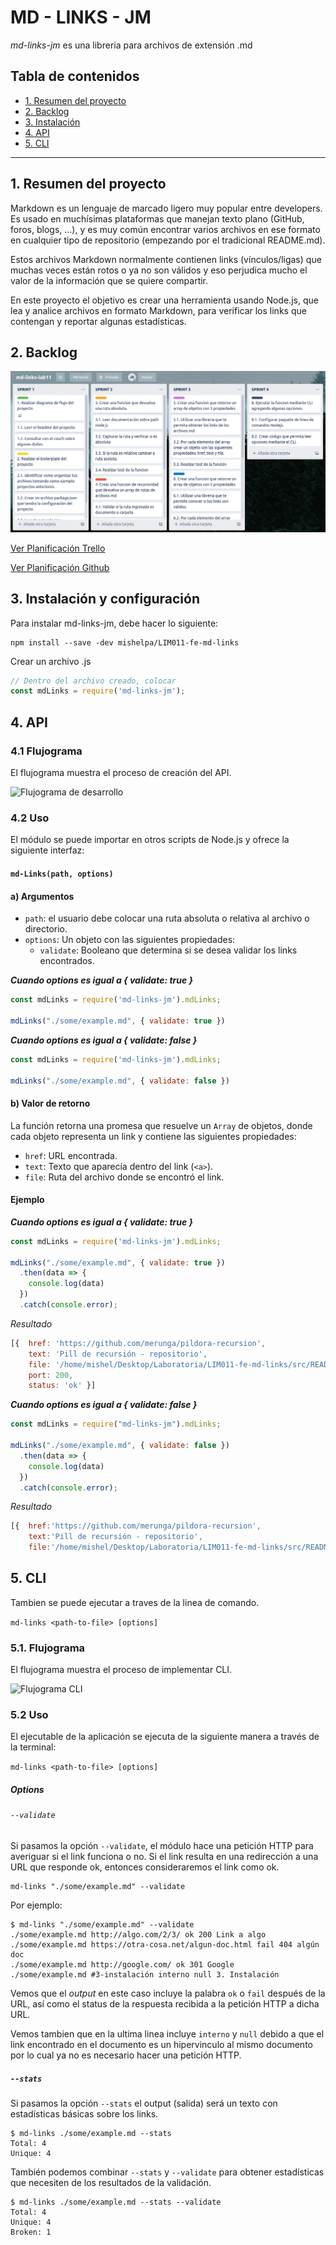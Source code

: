# MD - LINKS - JM

*md-links-jm* es una libreria para archivos de extensión .md

## Tabla de contenidos

* [1. Resumen del proyecto](#1-resumen-del-proyecto)
* [2. Backlog](#2-backlog-del-proyecto)
* [3. Instalación](#3-instalación)
* [4. API](#4-API)
* [5. CLI](#5-CLI) 

***

## 1. Resumen del proyecto

Markdown es un lenguaje de marcado ligero muy popular entre developers. Es usado en muchísimas plataformas que manejan texto plano (GitHub, foros, blogs, ...), y es muy común encontrar varios archivos en ese formato en cualquier tipo de repositorio (empezando por el tradicional README.md).

Estos archivos Markdown normalmente contienen links (vínculos/ligas) que muchas veces están rotos o ya no son válidos y eso perjudica mucho el valor de la información que se quiere compartir.

En este proyecto el objetivo es crear una herramienta usando Node.js, que lea y analice archivos en formato Markdown, para verificar los links que contengan y reportar algunas estadísticas.

## 2. Backlog

  ![Backlog](src/img/backlog.png)

  [Ver Planificación Trello](https://trello.com/invite/b/7VTjLYZJ/494a8b7b43e2f372089d830cd63f9f50/md-links-lab11)

  [Ver Planificación Github](https://github.com/mishelpa/LIM011-fe-md-links/projects/1)

## 3. Instalación y configuración

Para instalar md-links-jm, debe hacer lo siguiente: 

    npm install --save -dev mishelpa/LIM011-fe-md-links

Crear un archivo .js

```js
// Dentro del archivo creado, colocar
const mdLinks = require('md-links-jm');
 ```

## 4. API

  ### 4.1 Flujograma

  El flujograma muestra el proceso de creación del API. 

![Flujograma de desarrollo](src/img/flujograma.jpg)

### 4.2 Uso

El módulo se puede importar en otros scripts de Node.js y ofrece la siguiente interfaz:

#### `md-Links(path, options)`

#### a) Argumentos

- `path`: el usuario debe colocar una ruta absoluta o relativa al archivo o directorio.
- `options`: Un objeto con las siguientes propiedades:
  * `validate`: Booleano que determina si se desea validar los links encontrados. 

***Cuando options es igual a { validate: true }***

```js
const mdLinks = require('md-links-jm').mdLinks;

mdLinks("./some/example.md", { validate: true })
```

  ***Cuando options es igual a { validate: false }***
  
```js
const mdLinks = require('md-links-jm').mdLinks;

mdLinks("./some/example.md", { validate: false })
```

#### b) Valor de retorno

La función retorna una promesa que resuelve un `Array` de objetos, donde cada objeto representa un link y contiene
las siguientes propiedades:

- `href`: URL encontrada.
- `text`: Texto que aparecía dentro del link (`<a>`).
- `file`: Ruta del archivo donde se encontró el link.

#### Ejemplo

***Cuando options es igual a { validate: true }***

```js
const mdLinks = require('md-links-jm').mdLinks;

mdLinks("./some/example.md", { validate: true })
  .then(data => {
    console.log(data)
  })
  .catch(console.error);
  ```

*Resultado* 

```js
[{  href: 'https://github.com/merunga/pildora-recursion',
    text: 'Pill de recursión - repositorio',
    file: '/home/mishel/Desktop/Laboratoria/LIM011-fe-md-links/src/README.md',
    port: 200,
    status: 'ok' }]

```
***Cuando options es igual a { validate: false }***

```js
const mdLinks = require("md-links-jm").mdLinks;

mdLinks("./some/example.md", { validate: false })
  .then(data => {
    console.log(data)
  })
  .catch(console.error);
```

*Resultado* 

```js
[{  href:'https://github.com/merunga/pildora-recursion',
    text:'Pill de recursión - repositorio',
    file:'/home/mishel/Desktop/Laboratoria/LIM011-fe-md-links/src/README.md' }]
```
## 5. CLI

Tambien se puede ejecutar a traves de la linea de comando.

`md-links <path-to-file> [options]`

### 5.1. Flujograma

El flujograma muestra el proceso de implementar CLI. 

![Flujograma CLI](src/img/cli.jpg)

### 5.2 Uso

El ejecutable de la aplicación se ejecuta de la siguiente
manera a través de la terminal:

`md-links <path-to-file> [options]`

##### Options

###### `--validate`

Si pasamos la opción `--validate`, el módulo hace una petición HTTP para
averiguar si el link funciona o no. Si el link resulta en una redirección a una
URL que responde ok, entonces consideraremos el link como ok.

    md-links "./some/example.md" --validate


Por ejemplo:

```
$ md-links "./some/example.md" --validate
./some/example.md http://algo.com/2/3/ ok 200 Link a algo 
./some/example.md https://otra-cosa.net/algun-doc.html fail 404 algún doc
./some/example.md http://google.com/ ok 301 Google
./some/example.md #3-instalación interno null 3. Instalación
```

Vemos que el _output_ en este caso incluye la palabra `ok` o `fail` después de
la URL, así como el status de la respuesta recibida a la petición HTTP a dicha
URL.

Vemos tambien que en la ultima linea incluye `interno` y `null` debido a que el link encontrado en el documento es un hipervinculo al mismo documento por lo cual ya no es necesario hacer una petición HTTP.

##### `--stats`

Si pasamos la opción `--stats` el output (salida) será un texto con estadísticas
básicas sobre los links.

```
$ md-links ./some/example.md --stats
Total: 4
Unique: 4
```

También podemos combinar `--stats` y `--validate` para obtener estadísticas que
necesiten de los resultados de la validación.

```
$ md-links ./some/example.md --stats --validate
Total: 4
Unique: 4
Broken: 1
```
